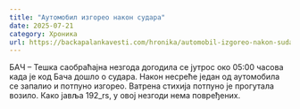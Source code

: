 ```yaml
---
title: "Аутомобил изгорео након судара"
date: 2025-07-21
category: Хроника
url: https://backapalankavesti.com/hronika/automobil-izgoreo-nakon-sudara/
---
```


БАЧ – Тешка саобраћајна незгода догодила се јутрос око 05:00 часова када је код Бача дошло о судара. Након несреће један од аутомобила се запалио и потпуно изгорео. Ватрена стихија потпуно је прогутала возило. Како јавља 192_rs, у овој незгоди нема повређених.
